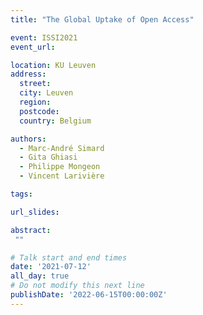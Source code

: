 ```yaml
---
title: "The Global Uptake of Open Access"

event: ISSI2021
event_url: 

location: KU Leuven
address:
  street: 
  city: Leuven
  region: 
  postcode: 
  country: Belgium

authors:
  - Marc-André Simard
  - Gita Ghiasi
  - Philippe Mongeon
  - Vincent Larivière

tags:

url_slides: 

abstract:
 ""

# Talk start and end times
date: '2021-07-12'
all_day: true
# Do not modify this next line
publishDate: '2022-06-15T00:00:00Z'
---
```

